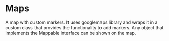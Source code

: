 # Maps

A map with custom markers. It uses googlemaps library and wraps it in a custom class that provides the functionality to add markers. Any object that implements the Mappable interface can be shown on the map.
